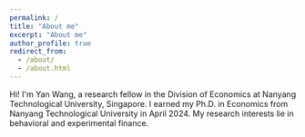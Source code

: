 ```yaml
---
permalink: /
title: "About me"
excerpt: "About me"
author_profile: true
redirect_from: 
  - /about/
  - /about.html
---
```


Hi! I'm Yan Wang, a research fellow in the Division of Economics at Nanyang Technological University, Singapore. I earned my Ph.D. in Economics from Nanyang Technological University in April 2024. My research interests lie in behavioral and experimental finance.
